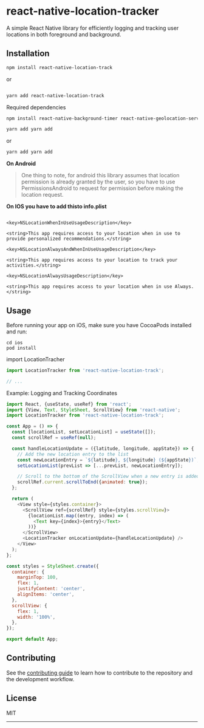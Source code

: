 # react-native-location-tracker

A simple React Native library for efficiently logging and tracking user locations in both foreground and background.

## Installation

```sh
npm install react-native-location-track

```

or

```sh

yarn add react-native-location-track
```

Required dependencies

```sh
npm install react-native-background-timer react-native-geolocation-service

yarn add yarn add
```

or

```sh
yarn add yarn add
```

**On Android**

> One thing to note, for android this library assumes that location permission is already granted by the user, so you have to use PermissionsAndroid to request for permission before making the location request.

**On IOS you have to add thisto info.plist**

```

<key>NSLocationWhenInUseUsageDescription</key>

<string>This app requires access to your location when in use to provide personalized recommendations.</string>

<key>NSLocationAlwaysAndWhenInUseUsageDescription</key>

<string>This app requires access to your location to track your activities.</string>

<key>NSLocationAlwaysUsageDescription</key>

<string>This app requires access to your location when in use Always.</string>

```

## Usage

Before running your app on iOS, make sure you have CocoaPods installed and run:

```
cd ios
pod install
```

import LocationTracher

```js
import LocationTracker from 'react-native-location-track';

// ...
```

Example: Logging and Tracking Coordinates

```js
import React, {useState, useRef} from 'react';
import {View, Text, StyleSheet, ScrollView} from 'react-native';
import LocationTracker from 'react-native-location-track';

const App = () => {
  const [locationList, setLocationList] = useState([]);
  const scrollRef = useRef(null);

  const handleLocationUpdate = ({latitude, longitude, appState}) => {
    // Add the new location entry to the list
    const newLocationEntry = `${latitude}, ${longitude} (${appState})`;
    setLocationList(prevList => [...prevList, newLocationEntry]);

    // Scroll to the bottom of the ScrollView when a new entry is added
    scrollRef.current.scrollToEnd({animated: true});
  };

  return (
    <View style={styles.container}>
      <ScrollView ref={scrollRef} style={styles.scrollView}>
        {locationList.map((entry, index) => (
          <Text key={index}>{entry}</Text>
        ))}
      </ScrollView>
      <LocationTracker onLocationUpdate={handleLocationUpdate} />
    </View>
  );
};

const styles = StyleSheet.create({
  container: {
    marginTop: 100,
    flex: 1,
    justifyContent: 'center',
    alignItems: 'center',
  },
  scrollView: {
    flex: 1,
    width: '100%',
  },
});

export default App;
```

## Contributing

See the [contributing guide](CONTRIBUTING.md) to learn how to contribute to the repository and the development workflow.

## License

MIT

---
